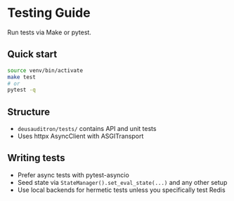 # Testing Guide

Run tests via Make or pytest.

## Quick start

```bash
source venv/bin/activate
make test
# or
pytest -q
```

## Structure

- `deusauditron/tests/` contains API and unit tests
- Uses httpx AsyncClient with ASGITransport

## Writing tests

- Prefer async tests with pytest-asyncio
- Seed state via `StateManager().set_eval_state(...)` and any other setup
- Use local backends for hermetic tests unless you specifically test Redis
